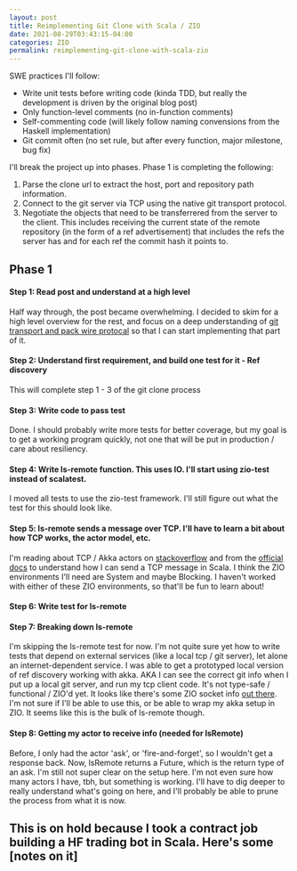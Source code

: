 ```yaml
---
layout: post
title: Reimplementing Git Clone with Scala / ZIO
date: 2021-08-29T03:43:15-04:00
categories: ZIO
permalink: reimplementing-git-clone-with-scala-zio
---
```


SWE practices I'll follow:
 - Write unit tests before writing code (kinda TDD, but really the development is driven by the original blog post)
 - Only function-level comments (no in-function comments)
 - Self-commenting code (will likely follow naming convensions from the Haskell implementation)
 - Git commit often (no set rule, but after every function, major milestone, bug fix)

I'll break the project up into phases. Phase 1 is completing the following:

1. Parse the clone url to extract the host, port and repository path information.
2. Connect to the git server via TCP using the native git transport protocol.
3. Negotiate the objects that need to be transferrered from the server to the client. This includes receiving the current state of the remote repository (in the form of a ref advertisement) that includes the refs the server has and for each ref the commit hash it points to.

## Phase 1

#### Step 1: Read post and understand at a high level
Half way through, the post became overwhelming. I decided to skim for a high level overview for the rest, and focus on a deep understanding of [git transport and pack wire protocal](https://stefan.saasen.me/articles/git-clone-in-haskell-from-the-bottom-up/#git-transport-and-pack-wire-protocol) so that I can start implementing that part of it.

#### Step 2: Understand first requirement, and build one test for it - Ref discovery
This will complete step 1 - 3 of the git clone process

#### Step 3: Write code to pass test
Done. I should probably write more tests for better coverage, but my goal is to get a working program quickly, not one that will be put in production / care about resiliency.

#### Step 4: Write ls-remote function. This uses IO. I'll start using zio-test instead of scalatest.
I moved all tests to use the zio-test framework. I'll still figure out what the test for this should look like.

#### Step 5: ls-remote sends a message over TCP. I'll have to learn a bit about how TCP works, the actor model, etc.
I'm reading about TCP / Akka actors on [stackoverflow](https://stackoverflow.com/questions/33747858/akka-tcp-client-how-can-i-send-a-message-over-tcp-using-akka-actor) and from the [official docs](https://doc.akka.io/docs/akka/snapshot/io-tcp.html?language=scala) to understand how I can send a TCP message in Scala. I think the ZIO environments I'll need are System and maybe Blocking. I haven't worked with either of these ZIO environments, so that'll be fun to learn about!

#### Step 6: Write test for ls-remote

#### Step 7: Breaking down ls-remote
I'm skipping the ls-remote test for now. I'm not quite sure yet how to write tests that depend on external services (like a local tcp / git server), let alone an internet-dependent service. I was able to get a prototyped local version of ref discovery working with akka. AKA I can see the correct git info when I put up a local git server, and run my tcp client code. It's not type-safe / functional / ZIO'd yet. It looks like there's some ZIO socket info [out there](https://zio.github.io/zio-nio/docs/essentials/essentials_sockets). I'm not sure if I'll be able to use this, or be able to wrap my akka setup in ZIO. It seems like this is the bulk of ls-remote though. 

#### Step 8: Getting my actor to receive info (needed for lsRemote)
Before, I only had the actor 'ask', or 'fire-and-forget', so I wouldn't get a response back. Now, lsRemote returns a Future, which is the return type of an ask. I'm still not super clear on the setup here. I'm not even sure how many actors I have, tbh, but something is working. I'll have to dig deeper to really understand what's going on here, and I'll probably be able to prune the process from what it is now.

## This is on hold because I took a contract job building a HF trading bot in Scala. Here's some [notes on it] 

